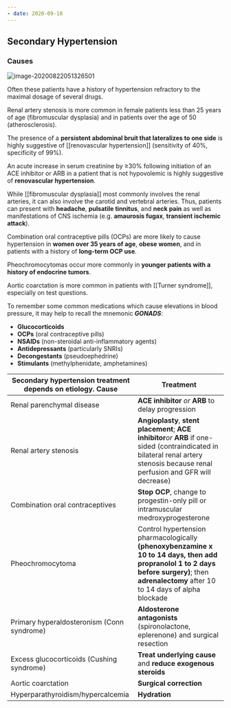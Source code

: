 ```yaml
---
- date: 2020-09-10
---
```


## Secondary Hypertension

### Causes

<!-- secondary HTN causes -->

![image-20200822051326501](https://photos.thisispiggy.com/file/wikiFiles/image-20200822051326501.png)

Often these patients have a history of hypertension refractory to the maximal dosage of several drugs.

Renal artery stenosis is more common in female patients less than 25 years of age (fibromuscular dysplasia) and in patients over the age of 50 (atherosclerosis).

The presence of a **persistent abdominal bruit that lateralizes to one side** is highly suggestive of [[renovascular hypertension]] (sensitivity of 40%, specificity of 99%).

An acute increase in serum creatinine by ≥30% following initiation of an ACE inhibitor or ARB in a patient that is not hypovolemic is highly suggestive of **renovascular hypertension**.

While [[fibromuscular dysplasia]] most commonly involves the renal arteries, it can also involve the carotid and vertebral arteries. Thus, patients can present with **headache**, **pulsatile tinnitus**, and **neck pain** as well as manifestations of CNS ischemia (e.g. **amaurosis fugax**, **transient ischemic attack**).

Combination oral contraceptive pills (OCPs) are more likely to cause hypertension in **women over 35 years of age**, **obese women**, and in patients with a history of **long-term OCP use**.

Pheochromocytomas occur more commonly in **younger patients with a history of endocrine tumors**.

Aortic coarctation is more common in patients with [[Turner syndrome]], especially on test questions.

To remember some common medications which cause elevations in blood pressure, it may help to recall the mnemonic _**GONADS**_:

- **Glucocorticoids**
- **OCPs** (oral contraceptive pills)
- **NSAIDs** (non-steroidal anti-inflammatory agents)
- **Antidepressants** (particularly SNRIs)
- **Decongestants** (pseudoephedrine)
- **Stimulants** (methylphenidate, amphetamines)

<!-- secondary HTN treatment -->

| Secondary hypertension treatment depends on etiology.  Cause | Treatment                                |
| ---------------------------------------- | ---------------------------------------- |
| Renal parenchymal disease                | **ACE inhibitor** _or_ **ARB** to delay progression |
| Renal artery stenosis                    | **Angioplasty**, **stent placement**; **ACE inhibitor**_or_ **ARB** if one-sided (contraindicated in bilateral renal artery stenosis because renal perfusion and GFR will decrease) |
| Combination oral contraceptives          | **Stop OCP**, change to progestin-only pill or intramuscular medroxyprogesterone |
| Pheochromocytoma                         | Control hypertension pharmacologically **(phenoxybenzamine x 10 to 14 days, then add propranolol 1 to 2 days before surgery)**; then **adrenalectomy** after 10 to 14 days of alpha blockade |
| Primary hyperaldosteronism (Conn syndrome) | **Aldosterone antagonists** (spironolactone, eplerenone) and surgical resection |
| Excess glucocorticoids (Cushing syndrome) | **Treat underlying cause** and **reduce exogenous steroids** |
| Aortic coarctation                       | **Surgical correction**                  |
| Hyperparathyroidism/hypercalcemia        | **Hydration**                            |

